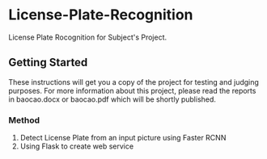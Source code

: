 # License-Plate-Recognition
License Plate Rocognition for Subject's Project.

## Getting Started
These instructions will get you a copy of the project for testing and judging purposes. For more information about this project, please read the reports in baocao.docx or baocao.pdf which will be shortly published.

### Method
  1. Detect License Plate from an input picture using Faster RCNN
  2. Using Flask to create web service 



